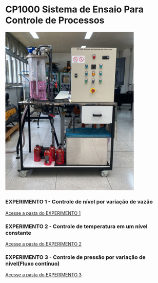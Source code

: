 # CP1000 Sistema de Ensaio Para Controle de Processos

<img src="https://github.com/Jonas-Oliveira-Git/LabTermoFCTE/raw/main/CP1000/FIG-CP1000/cp100-visao-frontal.jpg" alt="Visão frontal do CP1000" width="400"/>


### EXPERIMENTO 1 - Controle de nível por variação de vazão

[Acesse a pasta do EXPERIMENTO 1](https://github.com/Jonas-Oliveira-Git/LabTermoFCTE/tree/main/CP1000/EXPERIMENTO1-VAZAO)

### EXPERIMENTO 2 - Controle de temperatura em um nível constante

[Acesse a pasta do EXPERIMENTO 2](https://github.com/Jonas-Oliveira-Git/LabTermoFCTE/tree/main/CP1000/EXPERIMENTO2-TEMPERATURA)

### EXPERIMENTO 3 - Controle de pressão por variação de nível(Fluxo contínuo)

[Acesse a pasta do EXPERIMENTO 3](https://github.com/Jonas-Oliveira-Git/LabTermoFCTE/tree/main/CP1000/EXPERIMENTO3-PRESSAO)
